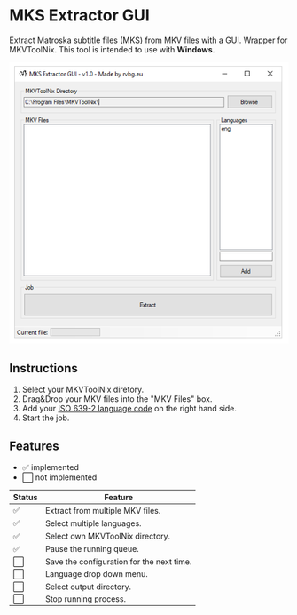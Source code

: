 # MKS Extractor GUI

Extract Matroska subtitle files (MKS) from MKV files with a GUI. Wrapper for MKVToolNix. This tool is intended to use with **Windows**.

![GUI v1.0](gui.png)

## Instructions
 1. Select your MKVToolNix diretory.
 2. Drag&Drop your MKV files into the "MKV Files" box.
 3. Add your [ISO 639-2 language code](https://en.wikipedia.org/wiki/List_of_ISO_639-2_codes) on the right hand side.
 4. Start the job.

## Features

 - ✅ implemented
 - ⬜ not implemented

| Status | Feature |
|--|--|
| ✅ | Extract from multiple MKV files. |
| ✅ | Select multiple languages. |
| ✅ | Select own MKVToolNix directory. |
| ✅ | Pause the running queue. |
| ⬜ | Save the configuration for the next time. |
| ⬜ | Language drop down menu.
| ⬜ | Select output directory. |
| ⬜ | Stop running process. |